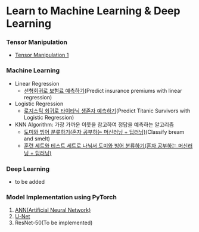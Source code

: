 # Learn to Machine Learning & Deep Learning

### Tensor Manipulation
- <a href="https://github.com/PSLeon24/LearnAI/blob/main/Tensor%20Manipulation/Tensor_Manipulation.ipynb">Tensor Manipulation 1</a>

### Machine Learning
- Linear Regression
  - <a href="https://github.com/PSLeon24/LearnAI/blob/main/Machine%20Learning/MachineLearning_LinearRegression.ipynb">선형회귀로 보험료 예측하기</a>(Predict insurance premiums with linear regression)
- Logistic Regression
  - <a href="https://github.com/PSLeon24/LearnAI/blob/main/Machine%20Learning/MachineLearning_LogisticRegression.ipynb">로지스틱 회귀로 타이타닉 생존자 예측하기</a>(Predict Titanic Survivors with Logistic Regression)
- KNN Algorithm: 가장 가까운 이웃을 참고하여 정답을 예측하는 알고리즘
  - <a href="https://github.com/PSLeon24/LearnAI/blob/main/Machine%20Learning/Bream_Classification_KNN.ipynb">도미와 빙어 분류하기(혼자 공부하는 머신러닝 + 딥러닝)</a>(Classify bream and smelt)
  - <a href="https://github.com/PSLeon24/LearnAI/blob/main/Machine%20Learning/Bream_Smelt_Classification(KNN).ipynb">훈련 세트와 테스트 세트로 나눠서 도미와 빙어 분류하기(혼자 공부하는 머신러닝 + 딥러닝)</a>
  
### Deep Learning
- to be added

### Model Implementation using PyTorch
1. <a href="https://github.com/PSLeon24/LearnAI/tree/main/PyTorch/ANN%20Implementation">ANN(Artificial Neural Network)</a>
2. <a href="https://github.com/PSLeon24/LearnAI/tree/main/PyTorch/U-Net%20Implementation">U-Net</a>
3. ResNet-50(To be implemented)
